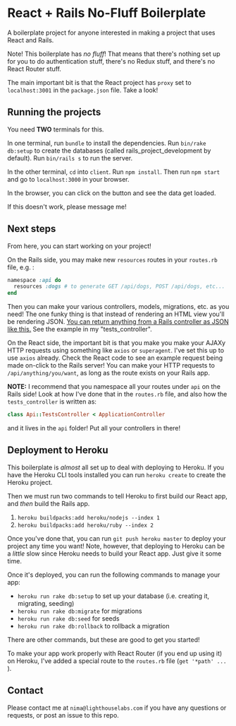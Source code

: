 # React + Rails No-Fluff Boilerplate

A boilerplate project for anyone interested in making a project that uses React and Rails.

Note! This boilerplate has _no fluff_! That means that there's nothing set up for you to do authentication stuff, there's no Redux stuff, and there's no React Router stuff.

The main important bit is that the React project has `proxy` set to `localhost:3001` in the `package.json` file. Take a look!

## Running the projects

You need **TWO** terminals for this.

In one terminal, run `bundle` to install the dependencies. Run `bin/rake db:setup` to create the databases (called rails_project_development by default). Run `bin/rails s` to run the server.

In the other terminal, `cd` into `client`. Run `npm install`. Then run `npm start` and go to `localhost:3000` in your browser.

In the browser, you can click on the button and see the data get loaded.

If this doesn't work, please message me!

## Next steps

From here, you can start working on your project!

On the Rails side, you may make new `resources` routes in your `routes.rb` file, e.g. :

```rb
namespace :api do
  resources :dogs # to generate GET /api/dogs, POST /api/dogs, etc...
end
```

Then you can make your various controllers, models, migrations, etc. as you need! The one funky thing is that instead of rendering an HTML view you'll be rendering JSON. [You can return anything from a Rails controller as JSON like this.](https://guides.rubyonrails.org/v5.2/layouts_and_rendering.html#rendering-json) See the example in my "tests_controller".

On the React side, the important bit is that you make you make your AJAXy HTTP requests using something like `axios` or `superagent`. I've set this up to use `axios` already. Check the React code to see an example request being made on-click to the Rails server! You can make your HTTP requests to `/api/anything/you/want`, as long as the route exists on your Rails app.

**NOTE:** I recommend that you namespace all your routes under `api` on the Rails side! Look at how I've done that in the `routes.rb` file, and also how the `tests_controller` is written as:

```rb
class Api::TestsController < ApplicationController
```

and it lives in the `api` folder! Put all your controllers in there!

## Deployment to Heroku

This boilerplate is _almost_ all set up to deal with deploying to Heroku. If you have the Heroku CLI tools installed you can run `heroku create` to create the Heroku project.

Then we must run two commands to tell Heroku to first build our React app, and _then_ build the Rails app.

1. `heroku buildpacks:add heroku/nodejs --index 1`
2. `heroku buildpacks:add heroku/ruby --index 2`

Once you've done that, you can run `git push heroku master` to deploy your project any time you want! Note, however, that deploying to Heroku can be a _little_ slow since Heroku needs to build your React app. Just give it some time.

Once it's deployed, you can run the following commands to manage your app:

- `heroku run rake db:setup` to set up your database (i.e. creating it, migrating, seeding)
- `heroku run rake db:migrate` for migrations
- `heroku run rake db:seed` for seeds
- `heroku run rake db:rollback` to rollback a migration

There are other commands, but these are good to get you started!

To make your app work properly with React Router (if you end up using it) on Heroku, I've added a special route to the `routes.rb` file (`get '*path' ... `).

## Contact

Please contact me at `nima@lighthouselabs.com` if you have any questions or requests, or post an issue to this repo.